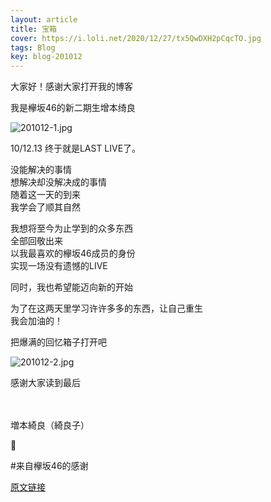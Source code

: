 ```yaml
---
layout: article
title: 宝箱
cover: https://i.loli.net/2020/12/27/tx5QwDXH2pCqcTO.jpg
tags: Blog
key: blog-201012
---
```

大家好！感谢大家打开我的博客

我是欅坂46的新二期生增本绮良

![201012-1.jpg](https://i.loli.net/2020/12/27/tx5QwDXH2pCqcTO.jpg)

10/12.13 终于就是LAST LIVE了。
<!--more-->

没能解决的事情<br/>
想解决却没解决成的事情<br/>
随着这一天的到来<br/>
我学会了顺其自然

我想将至今为止学到的众多东西<br/>
全部回敬出来<br/>
以我最喜欢的欅坂46成员的身份<br/>
实现一场没有遗憾的LIVE

同时，我也希望能迈向新的开始

为了在这两天里学习许许多多的东西，让自己重生<br/>
我会加油的！

把爆满的回忆箱子打开吧

![201012-2.jpg](https://i.loli.net/2020/12/27/qes9T2fIY6LQXVF.jpg)

感谢大家读到最后
<br/><br/><br/>

増本綺良（綺良子）

🔑

#来自欅坂46的感谢

[原文链接](https://www.keyakizaka46.com/s/k46o/diary/detail/36003?cd=member)